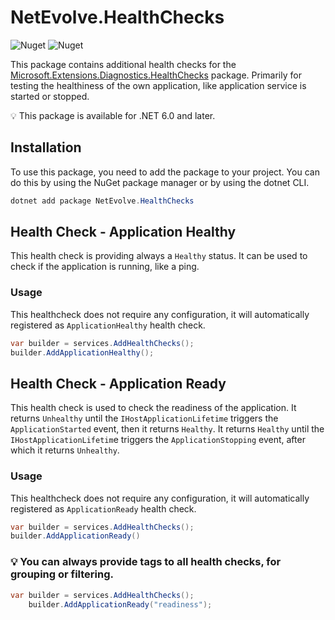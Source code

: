 # NetEvolve.HealthChecks

![Nuget](https://img.shields.io/nuget/v/NetEvolve.HealthChecks?logo=nuget)
![Nuget](https://img.shields.io/nuget/dt/NetEvolve.HealthChecks?logo=nuget)

This package contains additional health checks for the [Microsoft.Extensions.Diagnostics.HealthChecks](https://www.nuget.org/packages/Microsoft.Extensions.Diagnostics.HealthChecks/) package.
Primarily for testing the healthiness of the own application, like application service is started or stopped.

:bulb: This package is available for .NET 6.0 and later.

## Installation
To use this package, you need to add the package to your project. You can do this by using the NuGet package manager or by using the dotnet CLI.

```powershell
dotnet add package NetEvolve.HealthChecks
```

## Health Check - Application Healthy
This health check is providing always a `Healthy` status. It can be used to check if the application is running, like a ping.

### Usage
This healthcheck does not require any configuration, it will automatically registered as `ApplicationHealthy` health check.

```csharp
var builder = services.AddHealthChecks();
builder.AddApplicationHealthy();
```

## Health Check - Application Ready
This health check is used to check the readiness of the application. It returns `Unhealthy` until the `IHostApplicationLifetime` triggers the `ApplicationStarted` event, then it returns `Healthy`. It returns `Healthy` until the `IHostApplicationLifetim`e triggers the `ApplicationStopping` event, after which it returns `Unhealthy`.

### Usage
This healthcheck does not require any configuration, it will automatically registered as `ApplicationReady` health check.

```csharp
var builder = services.AddHealthChecks();
builder.AddApplicationReady()
```


### :bulb: You can always provide tags to all health checks, for grouping or filtering.

```csharp
var builder = services.AddHealthChecks();
    builder.AddApplicationReady("readiness");
```